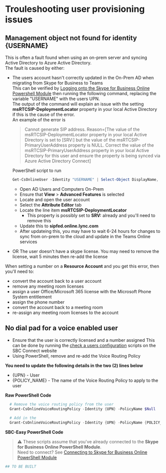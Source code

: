 # Trouleshooting user provisioning issues

## Management object not found for identity {USERNAME}
This is often a fault found when using an on-prem server and syncing Active Directory to Azure Active Directory.\
The fault is caused by either:
- The users account hasn't correctly updated in the On-Prem AD when migrating from Skype for Business to Teams\
  This can be verified by [Logging onto the Skype for Business Online Powershell Module](connecting-to-sfbo-ps-module.md) then running the following command, replacing the variable "USERNAME" with the users UPN.\
  The output of the command will explain an issue with the setting **msRTCSIP-DeploymentLocator** property in your local Active Directory if this is the cause of the error.\
  An example of the error is
  > <ErrorDescription>Cannot generate SIP address. Reason=[The value of the msRTCSIP-DeploymentLocator property in your local Active Directory is set to [SRV:] but the value of the msRTCSIP-PrimaryUserAddress property is NULL. Correct the value of the msRTCSIP-PrimaryUserAddress property in your local Active Directory for this user and ensure the property is being synced via Azure Active Directory Connect]</ErrorDescription>
  
  PowerShell script to run
  ````PowerShell
  Get-CsOnlineUser -Identity "USERNAME" | Select-Object DisplayName, UserPrincipalName, MCOValidationError | Format-List
  ````
  - Open AD Users and Computers On-Prem
  - Ensure that **View** > **Advanced Features** is selected
  - Locate and open the user account
  - Select the **Attribute Editor** tab
  - Locate the line item **msRTCSIP-DeploymentLocator**
    - This property is possibly set to **SRV:** already and you'll need to remove this
  - Update this to **sipfed.online.lync.com**
  - After updateing this, you may have to wait 6-24 hours for changes to sync from on-prem to the cloud and update in the Teams Online services
- OR The user doesn't have a skype license. You may need to remove the license, wait 5 minutes then re-add the license

When setting a number on a **Resource Account** and you get this error, then you'll need to:
- convert the account back to a user account
- remove any meeting room licenses
- assign a user Office/Microsoft 365 license with the Microsoft Phone System entitlement
- assign the phone number
- convert the account back to a meeting room
- re-assign any meeting room licenses to the account




## No dial pad for a voice enabled user
- Ensure that the user is correctly licensed and a number assigned
  This can be done by running the [check a users configuration](check-user-configuration.md) scripts on the SBC Connect website
- Using PowerShell, remove and re-add the Voice Routing Policy

**You need to update the following details in the two (2) lines below**
- {UPN} - User 
- {POLICY_NAME} - The name of the Voice Routing Policy to apply to the user

<i class="fas fa-terminal"></i> **Raw PowerShell Code**

````PowerShell
  # Remove the voice routing policy from the user
  Grant-CsOnlineVoiceRoutingPolicy -Identity {UPN} -PolicyName $Null
  
  # Add in the 
  Grant-CsOnlineVoiceRoutingPolicy -Identity {UPN} -PolicyName {POLICY_NAME}
````

<i class="fas fa-keyboard"></i> **SBC-Easy PowerShell Code**
> ⚠ These scripts assume that you've already connected to the **Skype for Business Online PowerShell Module**.\
Need to connect? See [Connecting to Skype for Business Online PowerShell Module](connecting-to-sfbo-ps-module.md)

````powershell
## TO BE BUILT
````
